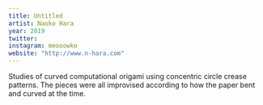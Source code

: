 ```yaml
---
title: Untitled
artist: Naoko Hara
year: 2019
twitter: 
instagram: meooowko
website: "http://www.n-hara.com"
---
```

Studies of curved computational origami using concentric circle crease patterns. The pieces were all improvised according to how the paper bent and curved at the time.
